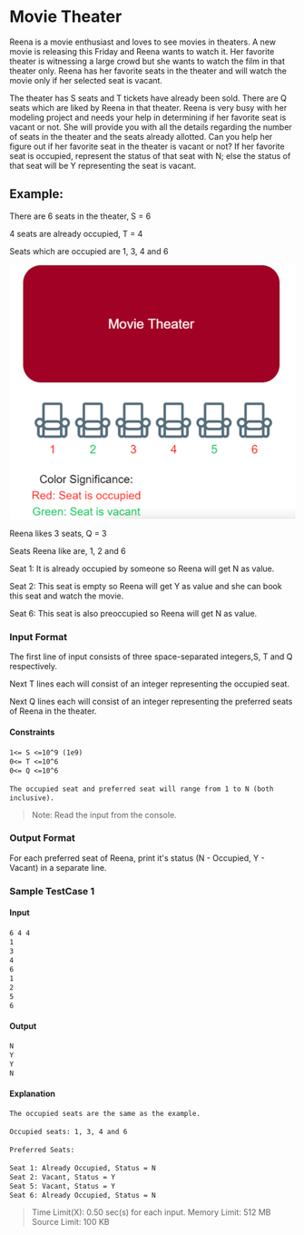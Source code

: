 # Movie Theater
Reena is a movie enthusiast and loves to see movies in theaters. A new movie is releasing this Friday and Reena wants to watch it. Her favorite theater is witnessing a large crowd but she wants to watch the film in that theater only. Reena has her favorite seats in the theater and will watch the movie only if her selected seat is vacant.



The theater has S seats and T tickets have already been sold. There are Q seats which are liked by Reena in that theater. Reena is very busy with her modeling project and needs your help in determining if her favorite seat is vacant or not. She will provide you with all the details regarding the number of seats in the theater and the seats already allotted. Can you help her figure out if her favorite seat in the theater is vacant or not? If her favorite seat is occupied, represent the status of that seat with N; else the status of that seat will be Y representing the seat is vacant.



## Example:

There are 6 seats in the theater, S = 6

4 seats are already occupied, T = 4

Seats which are occupied are 1, 3, 4 and 6


![img.png](../../../resource/P2R2.png)


Reena likes 3 seats, Q = 3

Seats Reena like are, 1, 2 and 6



Seat 1: It is already occupied by someone so Reena will get N as value.

Seat 2: This seat is empty so Reena will get Y as value and she can book this seat and watch the movie.

Seat 6: This seat is also preoccupied so Reena will get N as value.



### Input Format
The first line of input consists of three space-separated integers,S, T and Q respectively.

Next T lines each will consist of an integer representing the occupied seat.

Next Q lines each will consist of an integer representing the preferred seats of Reena in the theater.



#### Constraints
```
1<= S <=10^9 (1e9)
0<= T <=10^6
0<= Q <=10^6

The occupied seat and preferred seat will range from 1 to N (both inclusive).
```

> Note: Read the input from the console.



### Output Format
For each preferred seat of Reena, print it's status (N - Occupied, Y - Vacant) in a separate line.

### Sample TestCase 1
#### Input
```
6 4 4
1
3
4
6
1
2
5
6
```
#### Output
```
N
Y
Y
N
```
#### Explanation

```
The occupied seats are the same as the example.

Occupied seats: 1, 3, 4 and 6

Preferred Seats:

Seat 1: Already Occupied, Status = N
Seat 2: Vacant, Status = Y
Seat 5: Vacant, Status = Y
Seat 6: Already Occupied, Status = N
```
> Time Limit(X):
0.50 sec(s) for each input.
Memory Limit:
512 MB
Source Limit:
100 KB